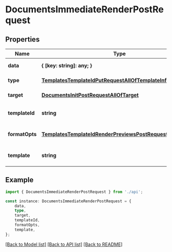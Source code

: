# DocumentsImmediateRenderPostRequest


## Properties

Name | Type | Description | Notes
------------ | ------------- | ------------- | -------------
**data** | **{ [key: string]: any; }** |  | [default to undefined]
**type** | [**TemplatesTemplateIdPutRequestAllOfTemplateInfoType**](TemplatesTemplateIdPutRequestAllOfTemplateInfoType.md) |  | [default to undefined]
**target** | [**DocumentsInitPostRequestAllOfTarget**](DocumentsInitPostRequestAllOfTarget.md) |  | [default to undefined]
**templateId** | **string** |  | [optional] [default to undefined]
**formatOpts** | [**TemplatesTemplateIdRenderPreviewsPostRequestFormatOpts**](TemplatesTemplateIdRenderPreviewsPostRequestFormatOpts.md) |  | [optional] [default to undefined]
**template** | **string** |  | [optional] [default to undefined]

## Example

```typescript
import { DocumentsImmediateRenderPostRequest } from './api';

const instance: DocumentsImmediateRenderPostRequest = {
    data,
    type,
    target,
    templateId,
    formatOpts,
    template,
};
```

[[Back to Model list]](../README.md#documentation-for-models) [[Back to API list]](../README.md#documentation-for-api-endpoints) [[Back to README]](../README.md)
